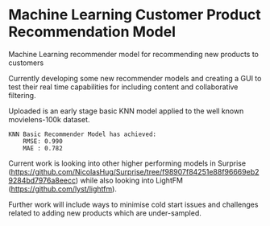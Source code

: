 # Machine Learning Customer Product Recommendation Model
Machine Learning recommender model for recommending new products to customers

Currently developing some new recommender models and creating a GUI to test their real time capabilities for including content and collaborative filtering.

Uploaded is an early stage basic KNN model applied to the well known movielens-100k dataset.

    KNN Basic Recommender Model has achieved:
        RMSE: 0.990
        MAE : 0.782

Current work is looking into other higher performing models in Surprise (https://github.com/NicolasHug/Surprise/tree/f98907f84251e88f96669eb29284bd7976a8eecc) while also looking into LightFM (https://github.com/lyst/lightfm).

Further work will include ways to minimise cold start issues and challenges related to adding new products which are under-sampled.
